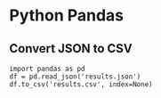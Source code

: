 # Python Pandas

## Convert JSON to CSV

```
import pandas as pd
df = pd.read_json('results.json')
df.to_csv('results.csv', index=None)
```
